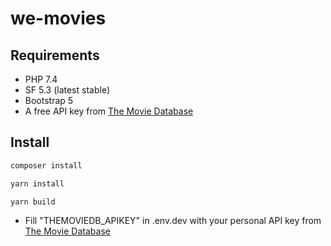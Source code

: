 # we-movies

## Requirements
- PHP 7.4
- SF 5.3 (latest stable)
- Bootstrap 5
- A free API key from [The Movie Database](https://www.themoviedb.org/)

## Install
```bash
composer install
```

```bash
yarn install
```

```bash
yarn build
```

- Fill "THEMOVIEDB_APIKEY" in .env.dev with your personal API key from [The Movie Database](https://www.themoviedb.org/)
